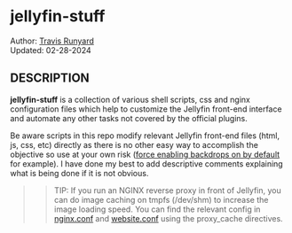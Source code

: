 # jellyfin-stuff

Author: [Travis Runyard](travisrunyard@gmail.com)<br>
Updated: 02-28-2024


## DESCRIPTION

**jellyfin-stuff** is a collection of various shell scripts, css and nginx configuration files which help to customize the Jellyfin front-end interface and automate any other tasks not covered by the official plugins.


Be aware scripts in this repo modify relevant Jellyfin front-end files (html, js, css, etc) directly as there is no other easy way to accomplish the objective so use at your own risk ([force enabling backdrops on by default](https://github.com/visualblind/jellyfin-stuff/blob/master/shell-scripts/jellyfin-backdrops-enable.sh) for example). I have done my best to add descriptive comments explaining what is being done if it is not obvious.

>> TIP: If you run an NGINX reverse proxy in front of Jellyfin, you can do image caching on tmpfs (/dev/shm) to increase the image loading speed. You can find the relevant config in [nginx.conf](https://github.com/visualblind/jellyfin-stuff/blob/master/nginx/nginx.conf) and [website.conf](https://github.com/visualblind/jellyfin-stuff/blob/master/nginx/website.conf) using the proxy_cache directives.


